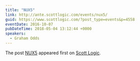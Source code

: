 ```yaml
---
title: "NUX5"
link: http://ante.scottlogic.com/events/nux5/
guid: https://www.scottlogic.com/?post_type=events&p=4558
eventDate: 2016-10-07
pubDateTime: 2018-05-04 13:12:44 +0000
speakers:
  - Graham Odds
---
```


<p>The post <a rel="nofollow" href="http://ante.scottlogic.com/events/nux5/">NUX5</a> appeared first on <a rel="nofollow" href="http://ante.scottlogic.com">Scott Logic</a>.</p>